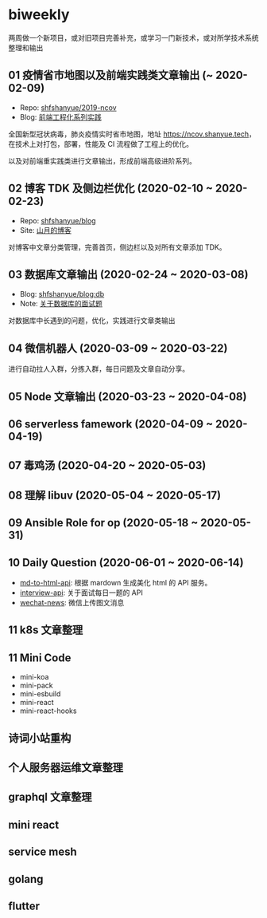 # biweekly

两周做一个新项目，或对旧项目完善补充，或学习一门新技术，或对所学技术系统整理和输出

## 01 疫情省市地图以及前端实践类文章输出 (~ 2020-02-09)

+ Repo: [shfshanyue/2019-ncov](https://github.com/shfshanyue/2019-ncov)
+ Blog: [前端工程化系列实践](https://shanyue.tech/frontend-engineering/)

全国新型冠状病毒，肺炎疫情实时省市地图，地址 <https://ncov.shanyue.tech>，在技术上对打包，部署，性能及 CI 流程做了工程上的优化。

以及对前端重实践类进行文章输出，形成前端高级进阶系列。

## 02 博客 TDK 及侧边栏优化 (2020-02-10 ~ 2020-02-23)

+ Repo: [shfshanyue/blog](https://github.com/shfshanyue/blog)
+ Site: [山月的博客](https://shanyue.tech)

对博客中文章分类管理，完善首页，侧边栏以及对所有文章添加 TDK。

## 03 数据库文章输出 (2020-02-24 ~ 2020-03-08)

+ Blog: [shfshanyue/blog:db](https://github.com/shfshanyue/blog/tree/master/db)
+ Note: [关于数据库的面试题](https://q.shanyue.tech/server/db/)

对数据库中长遇到的问题，优化，实践进行文章类输出

## 04 微信机器人 (2020-03-09 ~ 2020-03-22)

进行自动拉人入群，分拣入群，每日问题及文章自动分享。

## 05 Node 文章输出 (2020-03-23 ~ 2020-04-08)

## 06 serverless famework (2020-04-09 ~ 2020-04-19)

## 07 毒鸡汤 (2020-04-20 ~ 2020-05-03)

## 08 理解 libuv  (2020-05-04 ~ 2020-05-17)

## 09 Ansible Role for op (2020-05-18 ~ 2020-05-31)

## 10 Daily Question (2020-06-01 ~ 2020-06-14)

+ [md-to-html-api](https://github.com/shfshanyue/md-to-html-api): 根据 mardown 生成美化 html 的 API 服务。
+ [interview-api](https://github.com/shfshanyue/interview-api): 关于面试每日一题的 API
+ [wechat-news](): 微信上传图文消息

## 11 k8s 文章整理

## 11 Mini Code

+ mini-koa
+ mini-pack
+ mini-esbuild
+ mini-react
+ mini-react-hooks

## 诗词小站重构

## 个人服务器运维文章整理

## graphql 文章整理

## mini react


## service mesh

## golang

## flutter

